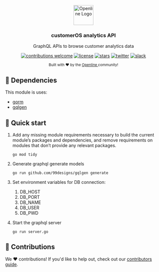 <div align="center">
  <a href="https://openline.ai">
    <img
      src="https://www.openline.ai/TeamHero.svg"
      alt="Openline Logo"
      height="64"
    />
  </a>
  <br />
  <p>
    <h3>
      <b>
        customerOS analytics API
      </b>
    </h3>
  </p>
  <p>
    GraphQL APIs to browse customer analytics data
  </p>
  <p>

[![contributions welcome](https://img.shields.io/badge/contributions-welcome-brightgreen?logo=github)][customerOS-repo] 
[![license](https://img.shields.io/badge/license-Apache%202-blue)][apache2] 
[![stars](https://img.shields.io/github/stars/openline-ai/openline-customer-os?style=social)][customerOS-repo] 
[![twitter](https://img.shields.io/twitter/follow/openlineAI?style=social)][twitter] 
[![slack](https://img.shields.io/badge/slack-community-blueviolet.svg?logo=slack)][slack]

  </p>
  <p>
    <sub>
      Built with ❤︎ by the
      <a href="https://openline.ai">
        Openline
      </a>
      community!
    </sub>
  </p>
</div>


## 🤝 Dependencies

This module is uses:
- [gorm][gorm]
- [gqlgen][gqlgen]

## 🚀 Quick start


1. Add any missing module requirements necessary to build the current module’s packages and dependencies, and remove requirements on modules that don’t provide any relevant packages.

       go mod tidy

2. Generate graphql generate models

       go run github.com/99designs/gqlgen generate

3. Set environment variables for DB connection:
   1. DB_HOST
   2. DB_PORT
   3. DB_NAME
   4. DB_USER
   5. DB_PWD


4. Start the graphql server

       go run server.go
       
## 💪 Contributions

We ❤️ contributions!  If you'd like to help out, check out our [contributors guide][contributions].
       
[apache2]: https://www.apache.org/licenses/LICENSE-2.0
[contributions]: https://github.com/openline-ai/community/blob/main/README.md
[customerOS-repo]: https://github.com/openline-ai/openline-customer-os/
[gorm]: https://github.com/go-gorm/gorm
[gqlgen]: https://github.com/99designs/gqlgen
[slack]: https://join.slack.com/t/openline-ai/shared_invite/zt-1i6umaw6c-aaap4VwvGHeoJ1zz~ngCKQ
[twitter]: https://twitter.com/OpenlineAI
